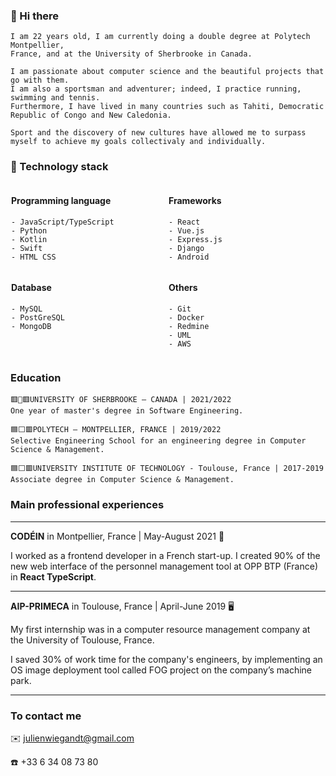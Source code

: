 ### 👋 Hi there

```
I am 22 years old, I am currently doing a double degree at Polytech Montpellier,
France, and at the University of Sherbrooke in Canada.

I am passionate about computer science and the beautiful projects that go with them.
I am also a sportsman and adventurer; indeed, I practice running, swimming and tennis.
Furthermore, I have lived in many countries such as Tahiti, Democratic Republic of Congo and New Caledonia.

Sport and the discovery of new cultures have allowed me to surpass myself to achieve my goals collectivaly and individually.
```

### 📱 Technology stack

<div style="display: flex; justify-content: space-around;">
<div style="width: 250px;">

#### Programming language

```
- JavaScript/TypeScript
- Python
- Kotlin
- Swift
- HTML CSS
```

</div>
<div style="width: 250px;">

#### Frameworks

```
- React
- Vue.js
- Express.js
- Django
- Android
```

</div>
</div>
<div style="display: flex; justify-content: space-around;">
<div style="width: 250px;">

#### Database

```
- MySQL
- PostGreSQL
- MongoDB
```

</div>
<div style="width: 250px;">

#### Others

```
- Git
- Docker
- Redmine
- UML
- AWS
```

</div>
</div>

### Education

```
🟥🍁🟥UNIVERSITY OF SHERBROOKE – CANADA | 2021/2022
One year of master's degree in Software Engineering.
```

```
🟦⬜🟥POLYTECH – MONTPELLIER, FRANCE | 2019/2022
Selective Engineering School for an engineering degree in Computer Science & Management.
```

```
🟦⬜🟥UNIVERSITY INSTITUTE OF TECHNOLOGY - Toulouse, France | 2017-2019
Associate degree in Computer Science & Management.
```

### Main professional experiences

---

**CODÉIN** in Montpellier, France | May-August 2021 🎨

I worked as a frontend developer in a French start-up.
I created 90% of the new web interface of the personnel management tool at OPP BTP (France) in **React TypeScript**.

---

**AIP-PRIMECA** in Toulouse, France | April-June 2019 🖥️

My first internship was in a computer resource management company at the University of
Toulouse, France.

I saved 30% of work time for the company's engineers, by implementing an OS image deployment tool called FOG project on the company’s machine park.

---

### To contact me

✉️ julienwiegandt@gmail.com

☎️ +33 6 34 08 73 80
